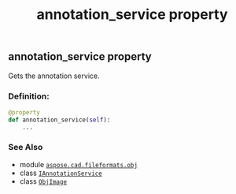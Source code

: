 ﻿---
title: annotation_service property
second_title: Aspose.CAD for Python via .NET API References
description: 
type: docs
weight: 110
url: /python-net/aspose.cad.fileformats.obj/objimage/annotation_service/
is_root: false
---

## annotation_service property


Gets the annotation service.
### Definition:
```python
@property
def annotation_service(self):
    ...
```

### See Also
* module [`aspose.cad.fileformats.obj`](../../)
* class [`IAnnotationService`](/cad/python-net/aspose.cad.annotations/iannotationservice)
* class [`ObjImage`](/cad/python-net/aspose.cad.fileformats.obj/objimage)
